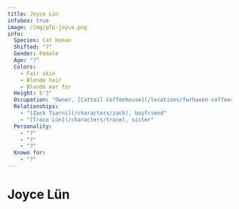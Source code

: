 ```yaml
---
title: Joyce Lün
infobox: true
image: /img/pfp-joyce.png
info: 
  Species: Cat Human
  Shifted: "?"
  Gender: Female
  Age: "?"
  Colors: 
    - Fair skin
    - Blonde hair
    - Blonde ear fur
  Height: 5'3"
  Occupation: "Owner, [Cattail Coffeehouse](/locations/furhaven-coffeeshop)"
  Relationships:
    - "[Zack Tsarni](/characters/zack), boyfriend"
    - "[Trace Lün](/characters/trace), sister"
  Personality:
    - "?"
    - "?"
    - "?"
  Known for:
    - "?"
---
```


# Joyce Lün

